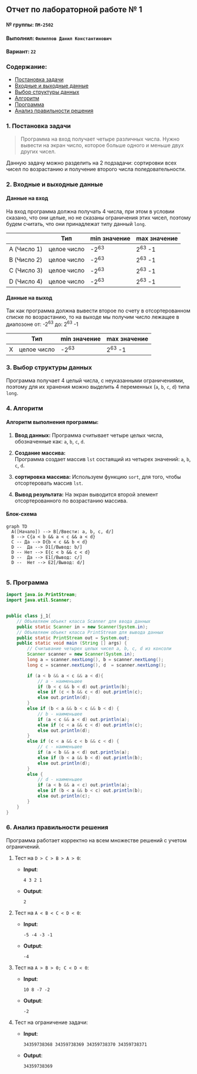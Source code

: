## Отчет по лабораторной работе № 1

#### № группы: `ПМ-2502`

#### Выполнил: `Филиппов Данил Константинович`

#### Вариант: `22`

### Cодержание:

- [Постановка задачи](#1-постановка-задачи)
- [Входные и выходные данные](#2-входные-и-выходные-данные)
- [Выбор структуры данных](#3-выбор-структуры-данных)
- [Алгоритм](#4-алгоритм)
- [Программа](#5-программа)
- [Анализ правильности решения](#6-анализ-правильности-решения)

### 1. Постановка задачи

> Программа на вход получает четыре различных числа. Нужно вывести на
> экран число, которое больше одного и меньше двух других чисел.

Данную задачу можно разделить на 2 подзадачи: сортировки всех чисел по возрастанию и получение второго числа поледовательности.

### 2. Входные и выходные данные

#### Данные на вход

На вход программа должна получать 4 числа, при этом в условии сказано, что они целые,
но не сказаны ограничения этих чисел, поэтому будем считать, что они принадлежат типу данный `long`.

|             | Тип                | min значение    |   max значение    |
|-------------|--------------------|-----------------|-------------------|
| A (Число 1) |     целое число    | -2<sup>63</sup> | 2<sup>63</sup> -1 |
| B (Число 2) |     целое число    | -2<sup>63</sup> | 2<sup>63</sup> -1 |
| C (Число 3) |     целое число    | -2<sup>63</sup> | 2<sup>63</sup> -1 |
| D (Число 4) |     целое число    | -2<sup>63</sup> | 2<sup>63</sup> -1 |

#### Данные на выход

Так как программа должна вывести второе по счету в отсортерованном списке по возрастанию,
то на выходе мы получим число лежащее в диапозоне от: -2<sup>63</sup> до: 2<sup>63</sup> -1

|             | Тип                | min значение    |   max значение    |
|-------------|--------------------|-----------------|-------------------|
|      X      |     целое число    | -2<sup>63</sup> | 2<sup>63</sup> -1 |

### 3. Выбор структуры данных

Программа получает 4 целый числа, с неуказанными ограничениями, поэтому для их
хранения можно выделить 4 переменных (`a`, `b`, `c`, `d`) типа `long`.

### 4. Алгоритм

#### Алгоритм выполнения программы:

1. **Ввод данных:**
  Программа считывает четыре целых числа, обозначенные как: `a`, `b`, `c`, `d`.

2. **Создание массива:**  
  Программа создает массив `lst` состаящий из четырех значений: `a`, `b`, `c`, `d`.

3. **сортировка массива:**
   Используем функцию `sort`, для того, чтобы отсортеровать массив `lst`.

4. **Вывод результата:**
   На экран выводится второй элемент отсортерованного по возрастанию массива.

#### Блок-схема

```mermaid
graph TD
  A([Начало]) --> B[/Ввести: a, b, c, d/]
  B --> C{a < b && a < c && a < d}
  C -- Да --> D{b < c && b < d}
  D --  Да --> D1[/Вывод: b/]
  D -- Нет --> E{c < b && c < d}
  D --  Да --> E1[/Вывод: c/]
  D --  Нет --> E2[/Вывод: d/]
  
```

### 5. Программа

```java
import java.io.PrintStream;
import java.util.Scanner;


public class j_1{
    // Объявляем объект класса Scanner для ввода данных
    public static Scanner in = new Scanner(System.in);
    // Объявляем объект класса PrintStream для вывода данных
    public static PrintStream out = System.out;
    public static void main (String [] args) {
        // Считывание четырех целых чисел a, b, c, d из консоли
        Scanner scanner = new Scanner(System.in);
        long a = scanner.nextLong(), b = scanner.nextLong();
        long c = scanner.nextLong(), d  = scanner.nextLong();

        if (a < b && a < c && a < d){
            // a - наименьшее
            if (b < c && b < d) out.println(b);
            else if (c < b && c < d) out.println(c);
            else out.println(d);
        }
        else if (b < a && b < c && b < d) {
            // b - наименьшее
            if (a < c && a < d) out.println(a);
            else if (c < a && c < d) out.println(c);
            else out.println(d);
        }
        else if (c < a && c < b && c < d) {
            // c - наименьшее
            if (a < b && a < d) out.println(a);
            else if (b < a && b < d) out.println(b);
            else out.println(d);
        }
        else {
            // d - наименьшее
            if (a < b && a < c) out.println(a);
            else if (b < a && b < c) out.println(b);
            else out.println(c);
        }
    }
}
```

### 6. Анализ правильности решения

Программа работает корректно на всем множестве решений с учетом ограничений.

1. Тест на `D > C > B > A > 0`:

    - **Input**:
        ```
        4 3 2 1
        ```

    - **Output**:
        ```
        2
        ```
        
2. Тест на `A < B < C < D < 0`:

    - **Input**:
        ```
        -5 -4 -3 -1
        ```

    - **Output**:
        ```
        -4
        ```

3. Тест на `A > B > 0; C < D < 0`:

    - **Input**:
        ```
        10 8 -7 -2
        ```

    - **Output**:
        ```
        -2
        ```
  
4. Тест на ограничение задачи:

    - **Input**:
        ```
        34359738368 34359738369 34359738370 34359738371
        ```

    - **Output**:
        ```
        34359738369
        ```
